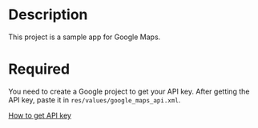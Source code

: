 # Description

This project is a sample app for Google Maps.

# Required

You need to create a Google project to get your API key.
After getting the API key, paste it in ```res/values/google_maps_api.xml```.

[How to get API key](https://developers.google.com/maps/documentation/android-api/signup)